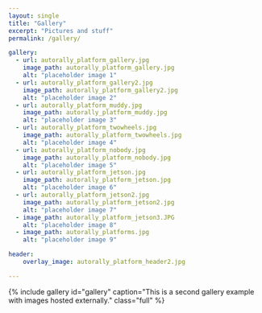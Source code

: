 ```yaml
---
layout: single
title: "Gallery"
excerpt: "Pictures and stuff"
permalink: /gallery/

gallery:
  - url: autorally_platform_gallery.jpg
    image_path: autorally_platform_gallery.jpg
    alt: "placeholder image 1"
  - url: autorally_platform_gallery2.jpg
    image_path: autorally_platform_gallery2.jpg
    alt: "placeholder image 2"
  - url: autorally_platform_muddy.jpg
    image_path: autorally_platform_muddy.jpg
    alt: "placeholder image 3"
  - url: autorally_platform_twowheels.jpg
    image_path: autorally_platform_twowheels.jpg
    alt: "placeholder image 4"
  - url: autorally_platform_nobody.jpg
    image_path: autorally_platform_nobody.jpg
    alt: "placeholder image 5"
  - url: autorally_platform_jetson.jpg
    image_path: autorally_platform_jetson.jpg
    alt: "placeholder image 6"
  - url: autorally_platform_jetson2.jpg
    image_path: autorally_platform_jetson2.jpg
    alt: "placeholder image 7"
  - image_path: autorally_platform_jetson3.JPG
    alt: "placeholder image 8"
  - image_path: autorally_platforms.jpg
    alt: "placeholder image 9"

header:
	overlay_image: autorally_platform_header2.jpg

---
```


{% include gallery id="gallery" caption="This is a second gallery example with images hosted externally." class="full" %}
